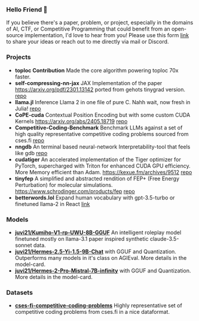 ### Hello Friend :wave:
If you believe there's a paper, problem, or project, especially in the domains of AI, CTF, or Competitive Programming that could benefit from an open-source implementation, I'd love to hear from you! Please use this form [link](https://forms.gle/rCd5WCq74tR46e659) to share your ideas or reach out to me directly via mail or Discord.


### Projects 
- **toploc Contribution** Made the core algorithm powering toploc 70x faster.
- **self-compressing-nn-jax** JAX Implementation of the paper https://arxiv.org/pdf/2301.13142 ported from gehots tinygrad version. [repo](https://github.com/juvi21/self-compressing-nn-jax)
- **llama.jl** Inference Llama 2 in one file of pure C. Nahh wait, now fresh in Julia! [repo](https://github.com/juvi21/llama2.jl)
- **CoPE-cuda** Contextual Position Encoding but with some custom CUDA Kernels https://arxiv.org/abs/2405.18719 [repo](https://github.com/juvi21/CoPE-cuda)
- **Competitive-Coding-Benchmark** Benchmark LLMs against a set of high quality representative competitive coding problems sourced from cses.fi [repo](https://github.com/juvi21/Competitive-Coding-Benchmark)
- **nngdb**  An terminal based neural-network Interpretability-tool that feels like gdb [repo](https://github.com/juvi21/nngdb)
- **cudatiger** An accelerated implementation of the Tiger optimizer for PyTorch, supercharged with Triton for enhanced CUDA GPU efficiency. More Memory efficient than Adam. https://kexue.fm/archives/9512 [repo](https://github.com/juvi21/cudatiger)
- **tinyfep** A simplified and abstracted rendition of FEP+ (Free Energy Perturbation) for molecular simulations. https://www.schrodinger.com/products/fep [repo](https://github.com/juvi21/tinyfep)
- **betterwords.lol** Expand human vocabulary with gpt-3.5-turbo or finetuned llama-2 in React [link](https://betterwords.vercel.app/)

### Models
- **[juvi21/Kumiho-V1-rp-UWU-8B-GGUF](https://huggingface.co/juvi21/Kumiho-V1-rp-UwU-8B-GGUF)** An intelligent roleplay model finetuned mostly on llama-3.1 paper inspired synthetic claude-3.5-sonnet data.
- **[juvi21/Hermes-2.5-Yi-1.5-9B-Chat](https://huggingface.co/juvi21/Hermes-2.5-Yi-1.5-9B-Chat)** with GGUF and Quantization. Outperforms many models in it's class on AGIEval. More details in the model-card.
- **[juvi21/Hermes-2-Pro-Mistral-7B-infinity](https://huggingface.co/juvi21/Hermes-2-Pro-Mistral-7B-infinity)** with GGUF and Quantization. More details in the model-card.

### Datasets
- **[cses-fi-competitive-coding-problems](https://huggingface.co/datasets/juvi21/cses-fi-competitive-coding-problems)** Highly representative set of competitive coding problems from cses.fi in a nice dataformat.
